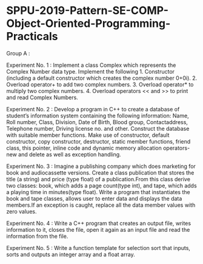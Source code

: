 # SPPU-2019-Pattern-SE-COMP-Object-Oriented-Programming-Practicals

Group A :

Experiment No. 1 : Implement a class Complex which represents the Complex Number data type. Implement the following
                   1.	Constructor (including a default constructor which creates the complex number 0+0i).
                   2.	Overload operator+ to add two complex numbers.
                   3.	Overload operator* to multiply two complex numbers.
                   4.	Overload operators << and >> to print and read Complex Numbers.

Experiment No. 2 : Develop a program in C++ to create a database of student’s information system
                   containing the following information: Name, Roll number, Class, Division, Date of Birth, Blood group,
                   Contactaddress, Telephone number, Driving license no. and other. Construct
                   the database with suitable member functions. Make use of constructor, default constructor, copy constructor,
                   destructor, static member functions, friend class, this pointer, inline code and dynamic memory allocation operators-new and delete as well as exception                            handling.

Experiment No. 3 : Imagine a publishing company which does marketing for book and audiocassette versions. Create a class publication that stores the title (a string)
                   and price (type float) of a publication.From this class derive two classes: book, which adds a page count(type int), and tape, which adds a playing time in                        minutes(type float). Write a program that instantiates the book and tape classes, allows user to enter data and displays the data members.If an exception is                        caught, replace all the data member values with zero values.

Experiment No. 4 : Write a C++ program that creates an output file, writes information to it, closes the file, open it again as an input file and read the information from the                        file.

Experiment No. 5 : Write a function template for selection sort that inputs, sorts and outputs an integer array and a float array.
